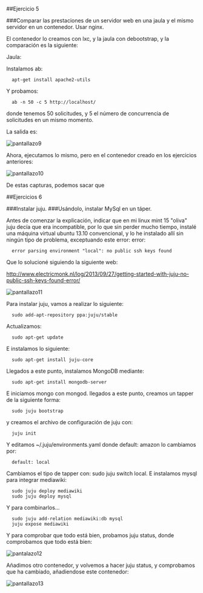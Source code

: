##Ejercicio 5

###Comparar las prestaciones de un servidor web en una jaula y el mismo servidor en un contenedor. Usar nginx.

El contenedor lo creamos con lxc, y la jaula con debootstrap, y la comparación es la siguiente:

Jaula:

Instalamos ab:

      apt-get install apache2-utils


Y probamos:
     
      ab -n 50 -c 5 http://localhost/
      
donde tenemos 50 solicitudes, y 5 el número de concurrencia de solicitudes en un mismo momento.

La salida es:

![pantallazo9](https://dl.dropbox.com/s/dlp3itl636xy92w/pantallazo9.jpg)


Ahora, ejecutamos lo mismo, pero en el contenedor creado en los ejercicios anteriores:

![pantallazo10](https://dl.dropbox.com/s/o6b14kqj0pu22zu/pantallazo10.jpg)


De estas capturas, podemos sacar que 

##Ejercicios 6

###Instalar juju.
###Usándolo, instalar MySql en un táper.

Antes de comenzar la explicación, indicar que en mi linux mint 15 "oliva" juju decía que era incompatible, por lo que sin perder mucho tiempo, instalé una máquina virtual ubuntu 13.10 convencional, y lo he instalado allí sin ningún tipo de problema, exceptuando este error: error: 

      error parsing environment "local": no public ssh keys found
      
Que lo solucioné siguiendo la siguiente web:

http://www.electricmonk.nl/log/2013/09/27/getting-started-with-juju-no-public-ssh-keys-found-error/

![pantallazo11](https://dl.dropbox.com/s/6tiewbwuy5naikx/pantallazo11.jpg)



Para instalar juju, vamos a realizar lo siguiente:

      sudo add-apt-repository ppa:juju/stable

Actualizamos:
    
      sudo apt-get update

E instalamos lo siguiente:

      sudo apt-get install juju-core

      
Llegados a este punto, instalamos MongoDB mediante: 
      
      sudo apt-get install mongodb-server
      
E iniciamos mongo con mongod. llegados a este punto, creamos un tapper de la siguiente forma:

      sudo juju bootstrap

y creamos el archivo de configuración de juju con:

      juju init
      
Y editamos ~/.juju/environments.yaml donde default: amazon lo cambiamos por:

      default: local
      
Cambiamos el tipo de tapper con: sudo juju switch local. E instalamos mysql para integrar mediawiki:

      sudo juju deploy mediawiki
      sudo juju deploy mysql

Y para combinarlos...

      sudo juju add-relation mediawiki:db mysql
      juju expose mediawiki 
      
Y para comprobar que todo está bien, probamos juju status, donde comprobamos que todo está bien:

![pantalazo12](https://dl.dropbox.com/s/d91f0nc8z0ikvxx/pantallazo12.jpg)

Añadimos otro contenedor, y volvemos a hacer juju status, y comprobamos que ha cambiado, añadiendose este contenedor:

![pantallazo13](https://dl.dropbox.com/s/nba9lgsxwfrih51/pantallazo13.jpg)





